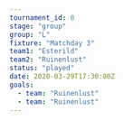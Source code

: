 ```yaml
---
tournament_id: 0
stage: "group"
group: "L"
fixture: "Matchday 3"
team1: "Esterild"
team2: "Ruinenlust"
status: "played"
date: 2020-03-29T17:30:00Z
goals:
  - team: "Ruinenlust"
  - team: "Ruinenlust"
---
```

